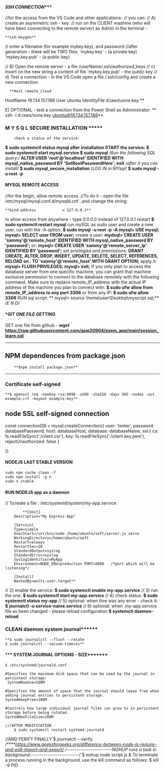 
#### *******SSH CONNECTION**********
//for the access from the VS Code and other applications-
// you can:
// A) create an asymmetric ssh - key:
// run on the CLIENT mashine (who will have been coonecting to the remote server) as Admin in the terminal - 

	**ssh-keygen**
	
// enter a filename (for example mykey.key), and  password
//after generation - there will be TWO files: 'mykey.key' - (a private key) 'mykey.key.pub' - (a public key)

// B) Open the remote server - a file  /userName/.ssh/authorized_keys
// c) Insert on the new string a content of file 'mykey.key.pub' - the public key
// d) Test a connection - in the VS Code open a file /.ssh/config and create a new connection:
 
      **Host remote_cloud
  HostName 18.134.157.188
  User ubuntu
  IdentityFile d:\aws\xone.key **
 
  E) OPTIONAL - test a connection from the  Power Shell as Administrator:
   ** ssh -i d:/aws/xone.key  ubuntu@18.134.157.188**
  
### ****M Y   S Q L****  SECURE INSTALLATION *****
        check a status of the service:
**$ sudo systemctl status mysql
	after installation START the service:
$ sudo systemctl start mysql.service
$ sudo mysql**
/*Run the following SQL query:*/
	**ALTER USER 'root'@'localhost' IDENTIFIED WITH mysql_native_password BY 'SetRootPasswordHere';
	exit**
/*after it you can install*/
	**$ sudo mysql_secure_installation**
/*LOG IN in MYsql*/
	**$ sudo mysql -u root -p**

#### MYSQL REMOTE ACCESS 
//for the begin, allow remote access.
//To do it - open the file 
     /etc/mysql/mysql.conf.d/mysqld.cnf 
..and change the string:
 
	**bind-address            = 127.0.0.1**

to allow access from anywhere - type 0.0.0.0 instead of 127.0.0.1
restart
	**$ sudo systemctl restart mysql**
run mySQL as sudo user and create a new user, run with the -A option:
	**$ sudo mysql -u root -p -A
	mysql> USE mysql;
	mysql> SELECT user FROM user;**
create a user:
	**mydsql> CREATE USER 'sammy'@'remote_host' IDENTIFIED WITH mysql_native_password BY 'password';**
or:
	**mysql> CREATE USER 'sammy'@'remote_server_ip' IDENTIFIED BY 'password';**
set privilegies and premissions:
	**GRANT CREATE, ALTER, DROP, INSERT, UPDATE, DELETE, SELECT, REFERENCES, RELOAD on *.* TO 'sammy'@'remote_host' WITH GRANT OPTION;**
apply it:
	**mysql> FLUSH PRIVILEGES;
        mysql> exit;**
If you only plan to access the database server from one specific machine, you can grant that machine
 exclusive permission to connect to the database remotely with the following command. 
Make sure to replace remote_IP_address with the actual IP address of the machine you plan to connect with:
	**$ sudo ufw allow from remote_IP_address to any port 3306**
or from any IP:
	**$ sudo ufw allow 3306**
RUN sql script:
	** mysql> source \home\user\Desktop\myscript.sql;**
/*E N D*/

#### ******GIT ONE FILE GETTING*****
GET one file from github - 
   **wget	https://raw.githubusercontent.com/aaw20904/exem_app/main/session_learn.sql**
---------------------------- -----------------------------
## NPM   dependences from  package.json 
		**$npm install package.json**
----------------------------- -----------------------------  
 ### Certificate self-signed  
	**$ openssl req -newkey rsa:4096 -x509 -sha256 -days 365 -nodes -out example.crt -keyout example.key**
## node SSL self-signed connection

const connectionDB = mysql.createConnection({
  user: 'tester',
  password: databasePassword,
  host: databaseHost,
  database: databaseName,
  ssl:{
    ca: fs.readFileSync('./client.csr'),
    key: fs.readFileSync('./client.key.pem'),
    rejectUnauthorized: false
  }

})


####	NODEJS LAST STABLE VERSION
	sudo npm cache clean -f
	sudo npm install -g n
	sudo n stable

####  RUN NODEJS app as a daemon
// 1)create a file :  /etc/systemd/system/my-app.service

			**[Unit]
		Description="My Express App"

		[Service]
		Type=simple
		ExecStart=/usr/bin/node /home/ubuntu/soft/server.js serve  
		WorkingDirectory=/home/ubuntu/soft          
		Restart=always
		RestartSec=10
		StandardOutput=syslog
		StandardError=syslog
		SyslogIdentifier=MyApp
		Environment=NODE_ENV=production PORT=8080   /*port which will be listening*/

		[Install]
		WantedBy=multi-user.target**
		
// 2) enable the service:
		**$ sudo systemctl enable my-app.service**
// 3) run the one:
		**$ sudo systemctl start my-app.service**
// 4)   check status:
		**$ sudo  systemctl status my-app**
// 5) optional: when thre was any error - check it:
		**$ journalctl -u service-name.service**
// 6) optional: when  .my-app.service file as been changed - please reload configuration
               **$ systemctl daemon-reload**
### **CLEAN daemon system journal******** 
    **$ sudo journalctl --flush --rotate
    $ sudo journalctl --vacuum-time=1s**
 #### *** SYSTEM JOURNAL OPTIONS - SIZE******* 
    $ /etc/systemd/journald.conf
    
    #Specifies the maximum disk space that can be used by the journal in persistent storage:
     SystemMaxUse=500M   
     
    #Specifies the amount of space that the journal should leave free when adding journal entries to persistent storage.
    SystemKeepFree=100M
    
    #Controls how large individual journal files can grow to in persistent storage before being rotated.
    SystemMaxFileSize=100M
    
    ///AFTER MODIFICATION - 
    	$ sudo systemctl restart systemd-journald
   //AND FERIFY FINALLY
        $ journalctl --verify
	/******https://www.geeksforgeeks.org/difference-between-node-js-require-and-es6-import-and-export/
/*-----------------------NOHUP runs a task in background-------------------------*/
       $ nohup node script.js &
       To terminate a process running in the background, use the kill command as follows:
       $ kill -9 PID
       
